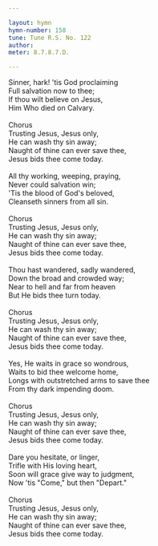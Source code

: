 ```yaml
---

layout: hymn
hymn-number: 158
tune: Tune R.S. No. 122
author: 
meter: 8.7.8.7.D.

---
```

Sinner, hark! 'tis God proclaiming<br>Full salvation now to thee;<br>If thou wilt believe on Jesus,<br>Him Who died on Calvary.<br><br>Chorus<br>Trusting Jesus, Jesus only,<br>He can wash thy sin away;<br>Naught of thine can ever save thee,<br>Jesus bids thee come today.<br><br>All thy working, weeping, praying,<br>Never could salvation win;<br>'Tis the blood of God's beloved,<br>Cleanseth sinners from all sin.<br><br>Chorus<br>Trusting Jesus, Jesus only,<br>He can wash thy sin away;<br>Naught of thine can ever save thee,<br>Jesus bids thee come today.<br><br>Thou hast wandered, sadly wandered,<br>Down the broad and crowded way;<br>Near to hell and far from heaven<br>But He bids thee turn today.<br><br>Chorus<br>Trusting Jesus, Jesus only,<br>He can wash thy sin away;<br>Naught of thine can ever save thee,<br>Jesus bids thee come today.<br><br>Yes, He waits in grace so wondrous,<br>Waits to bid thee welcome home,<br>Longs with outstretched arms to save thee<br>From thy dark impending doom.<br><br>Chorus<br>Trusting Jesus, Jesus only,<br>He can wash thy sin away;<br>Naught of thine can ever save thee,<br>Jesus bids thee come today.<br><br>Dare you hesitate, or linger,<br>Trifle with His loving heart,<br>Soon will grace give way to judgment,<br>Now 'tis "Come," but then "Depart."<br><br>Chorus<br>Trusting Jesus, Jesus only,<br>He can wash thy sin away;<br>Naught of thine can ever save thee,<br>Jesus bids thee come today.<br><br><br>
